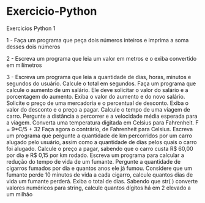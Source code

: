 # Exercicio-Python

Exercicios Python 1

1 - Faça um programa que peça dois números inteiros e imprima a soma desses dois números

2 - Escreva um programa que leia um valor em metros e o exiba convertido em milímetros

3 - Escreva um programa que leia a quantidade de dias, horas, minutos e segundos do usuário. Calcule o total em segundos.
Faça um programa que calcule o aumento de um salário. Ele deve solicitar o valor do salário e a porcentagem do aumento. Exiba o valor do aumento e do novo salário.
Solicite o preço de uma mercadoria e o percentual de desconto. Exiba o valor do desconto e o preço a pagar.
Calcule o tempo de uma viagem de carro. Pergunte a distância a percorrer e a velocidade média esperada para a viagem.
Converta uma temperatura digitada em Celsius para Fahrenheit. F = 9*C/5 + 32
Faça agora o contrário, de Fahrenheit para Celsius.
Escreva um programa que pergunte a quantidade de km percorridos por um carro alugado pelo usuário, assim como a quantidade de dias pelos quais o carro foi alugado. Calcule o preço a pagar, sabendo que o carro custa R$ 60,00 por dia e R$ 0,15 por km rodado.
Escreva um programa para calcular a redução do tempo de vida de um fumante. Pergunte a quantidade de cigarros fumados por dia e quantos anos ele já fumou. Considere que um fumante perde 10 minutos de vida a cada cigarro, calcule quantos dias de vida um fumante perderá. Exiba o total de dias.
Sabendo que str( ) converte valores numéricos para string, calcule quantos dígitos há em 2 elevado a um milhão
